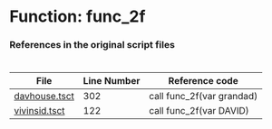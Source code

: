 # Function: func_2f
### References in the original script files

#

| File | Line Number | Reference code |
| --- | --- | --- |
| [davhouse.tsct](../../../out/davhouse.tsct#L302) | 302 | call func_2f(var grandad) |
| [vivinsid.tsct](../../../out/vivinsid.tsct#L122) | 122 | call func_2f(var DAVID) |
